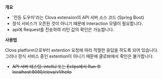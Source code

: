 **개요**

- '전등 도우미'라는 Clova extension의 API 서버 소스 코드 (Spring Boot)
- 정식 서비스가 오픈된 것이 아니기 때문에 Interaction 모델이 필요합니다.
-  api에 Request를 전송하여 리턴 값의 확인은 가능합니다.

**사용법**

Clova platform으로부터 extention 요청에 따라 적절한 응답을 하도록 되어 있습니다. 그러나 정식 서비스 중인 extention이 아니기 때문에 클로바에서 확인은 불가합니다.

- ~~API 서버 테스팅: intelliJ 또는 Eclips에서 Run 후 localhost:8080/clova/v1/hello~~

